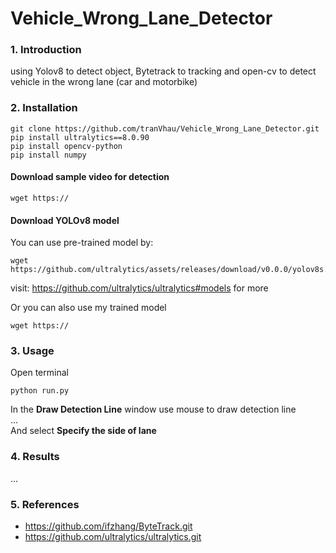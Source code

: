 # Vehicle_Wrong_Lane_Detector

### 1. Introduction

using Yolov8 to detect object, Bytetrack to tracking and open-cv to detect vehicle in the wrong lane (car and motorbike)

### 2. Installation
``` 
git clone https://github.com/tranVhau/Vehicle_Wrong_Lane_Detector.git 
pip install ultralytics==8.0.90
pip install opencv-python
pip install numpy

```
#### Download sample video for detection
```
wget https://

```

#### Download YOLOv8 model 
You can use pre-trained model by: 
```
wget https://github.com/ultralytics/assets/releases/download/v0.0.0/yolov8s.pt
```
visit: https://github.com/ultralytics/ultralytics#models for more

Or you can also use my trained model 

```
wget https://

```
### 3. Usage
Open terminal 
```
python run.py
```

In the **Draw Detection Line** window use mouse to draw detection line <br>
...<br>
And select **Specify the side of lane** <br>

### 4. Results

...

### 5. References
+ https://github.com/ifzhang/ByteTrack.git <br>
+ https://github.com/ultralytics/ultralytics.git
